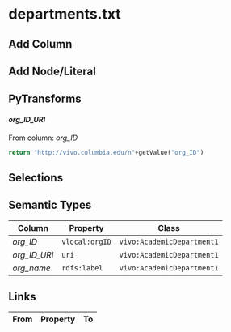 # departments.txt

## Add Column

## Add Node/Literal

## PyTransforms
#### _org_ID_URI_
From column: _org_ID_
``` python
return "http://vivo.columbia.edu/n"+getValue("org_ID")
```


## Selections

## Semantic Types
| Column | Property | Class |
|  ----- | -------- | ----- |
| _org_ID_ | `vlocal:orgID` | `vivo:AcademicDepartment1`|
| _org_ID_URI_ | `uri` | `vivo:AcademicDepartment1`|
| _org_name_ | `rdfs:label` | `vivo:AcademicDepartment1`|


## Links
| From | Property | To |
|  --- | -------- | ---|
